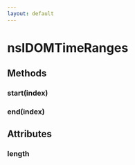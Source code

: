 ```yaml
---
layout: default
---
```


# nsIDOMTimeRanges #

## Methods ##

### start(index) ###

### end(index) ###

## Attributes ##

### length ###
